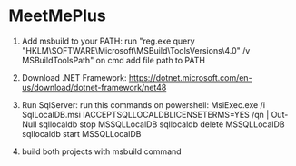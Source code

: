 # MeetMePlus
1. Add msbuild to your PATH:
  run "reg.exe query "HKLM\SOFTWARE\Microsoft\MSBuild\ToolsVersions\4.0" /v MSBuildToolsPath" on cmd
  add file path to PATH

2. Download .NET Framework: 
  https://dotnet.microsoft.com/en-us/download/dotnet-framework/net48

3. Run SqlServer:
  run this commands on powershell:
     MsiExec.exe /i SqlLocalDB.msi IACCEPTSQLLOCALDBLICENSETERMS=YES /qn | Out-Null
     sqllocaldb stop MSSQLLocalDB
     sqllocaldb delete MSSQLLocalDB
     sqllocaldb start MSSQLLocalDB
     
4. build both projects with msbuild command


